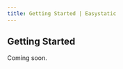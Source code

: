 ```yaml
---
title: Getting Started | Easystatic
---
```

## Getting Started

Coming soon.

<br><br><br><br><br><br>
